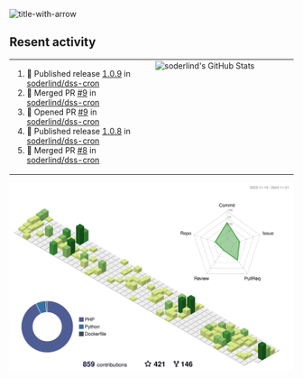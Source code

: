 
![title-with-arrow](https://github.com/soderlind/soderlind/assets/1649452/0f685042-97c3-46ba-b290-804d07f05370)



## Resent activity

<table width="100%" border="0"><tr><td width="49%">

<!--START_SECTION:activity-->
1. 🚀 Published release [1.0.9](https://github.com/soderlind/dss-cron/releases/tag/1.0.9) in [soderlind/dss-cron](https://github.com/soderlind/dss-cron)
2. 🎉 Merged PR [#9](https://github.com/soderlind/dss-cron/pull/9) in [soderlind/dss-cron](https://github.com/soderlind/dss-cron)
3. 💪 Opened PR [#9](https://github.com/soderlind/dss-cron/pull/9) in [soderlind/dss-cron](https://github.com/soderlind/dss-cron)
4. 🚀 Published release [1.0.8](https://github.com/soderlind/dss-cron/releases/tag/1.0.8) in [soderlind/dss-cron](https://github.com/soderlind/dss-cron)
5. 🎉 Merged PR [#8](https://github.com/soderlind/dss-cron/pull/8) in [soderlind/dss-cron](https://github.com/soderlind/dss-cron)
<!--END_SECTION:activity-->
  </td>
<td width="49%" valign="top">
     <img  alt="soderlind's GitHub Stats" src="https://awesome-github-stats.azurewebsites.net/user-stats/soderlind?cardType=octocat&theme=github&preferLogin=false&Title=FFFFFF&Border=FFFFFF" />
</td></tr></table>


![](./profile-3d-contrib/profile-green-animate.svg)


